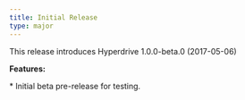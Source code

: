 ```yaml
---
title: Initial Release
type: major
---
```



This release introduces Hyperdrive 1.0.0-beta.0 (2017-05-06)

**Features:**

\* Initial beta pre-release for testing.